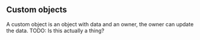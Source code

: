 Custom objects
--------------

A custom object is an object with data and an owner, the owner can update the data.  TODO:  Is this actually a thing?